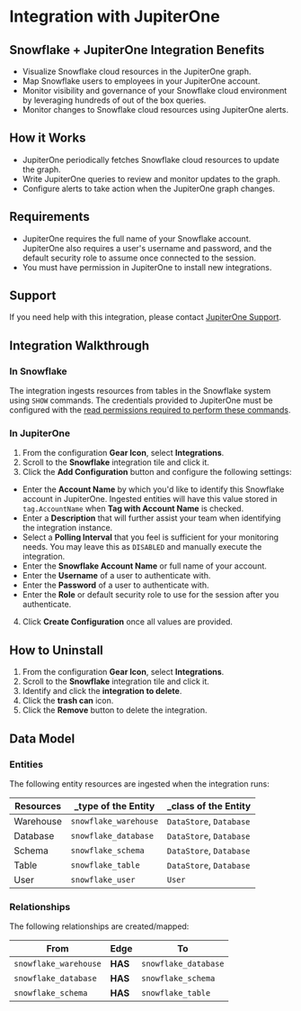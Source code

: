 # Integration with JupiterOne

## Snowflake + JupiterOne Integration Benefits

- Visualize Snowflake cloud resources in the JupiterOne graph.
- Map Snowflake users to employees in your JupiterOne account.
- Monitor visibility and governance of your Snowflake cloud environment by
  leveraging hundreds of out of the box queries.
- Monitor changes to Snowflake cloud resources using JupiterOne alerts.

## How it Works

- JupiterOne periodically fetches Snowflake cloud resources to update the graph.
- Write JupiterOne queries to review and monitor updates to the graph.
- Configure alerts to take action when the JupiterOne graph changes.

## Requirements

- JupiterOne requires the full name of your Snowflake account. JupiterOne also requires
 a user's username and password, and the default security role to assume once connected to the session.
- You must have permission in JupiterOne to install new integrations.

## Support

If you need help with this integration, please contact
[JupiterOne Support](https://support.jupiterone.io).

## Integration Walkthrough

### In Snowflake

The integration ingests resources from tables in the Snowflake system using `SHOW`
commands. The credentials provided to JupiterOne must be configured with the
[read permissions required to perform these commands](https://docs.snowflake.com/en/user-guide/security-access-control-privileges.html#schema-privileges).

### In JupiterOne

1. From the configuration **Gear Icon**, select **Integrations**.
2. Scroll to the **Snowflake** integration tile and click it.
3. Click the **Add Configuration** button and configure the following settings:
- Enter the **Account Name** by which you'd like to identify this Snowflake
   account in JupiterOne. Ingested entities will have this value stored in
   `tag.AccountName` when **Tag with Account Name** is checked.
- Enter a **Description** that will further assist your team when identifying
   the integration instance.
- Select a **Polling Interval** that you feel is sufficient for your monitoring
   needs. You may leave this as `DISABLED` and manually execute the integration.
- Enter the **Snowflake Account Name** or full name of your account.
- Enter the **Username** of a user to authenticate with.
- Enter the **Password** of a user to authenticate with.
- Enter the **Role** or default security role to use for the session after you
authenticate.
4. Click **Create Configuration** once all values are provided.

## How to Uninstall

1. From the configuration **Gear Icon**, select **Integrations**.
2. Scroll to the **Snowflake** integration tile and click it.
3. Identify and click the **integration to delete**.
4. Click the **trash can** icon.
5. Click the **Remove** button to delete the integration.

## Data Model

### Entities

The following entity resources are ingested when the integration runs:

| Resources | \_type of the Entity  | \_class of the Entity   |
| --------- | --------------------- | ----------------------- |
| Warehouse | `snowflake_warehouse` | `DataStore`, `Database` |
| Database  | `snowflake_database`  | `DataStore`, `Database` |
| Schema    | `snowflake_schema`    | `DataStore`, `Database` |
| Table     | `snowflake_table`     | `DataStore`, `Database` |
| User      | `snowflake_user`      | `User`                  |

### Relationships

The following relationships are created/mapped:

| From                  | Edge    | To                   |
| --------------------- | ------- | -------------------- |
| `snowflake_warehouse` | **HAS** | `snowflake_database` |
| `snowflake_database`  | **HAS** | `snowflake_schema`   |
| `snowflake_schema`    | **HAS** | `snowflake_table`    |